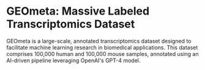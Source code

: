 # **GEOmeta: Massive Labeled Transcriptomics Dataset**

GEOmeta is a large-scale, annotated transcriptomics dataset designed to facilitate machine learning research in biomedical applications. This dataset comprises 100,000 human and 100,000 mouse samples, annotated using an AI-driven pipeline leveraging OpenAI's GPT-4 model.
